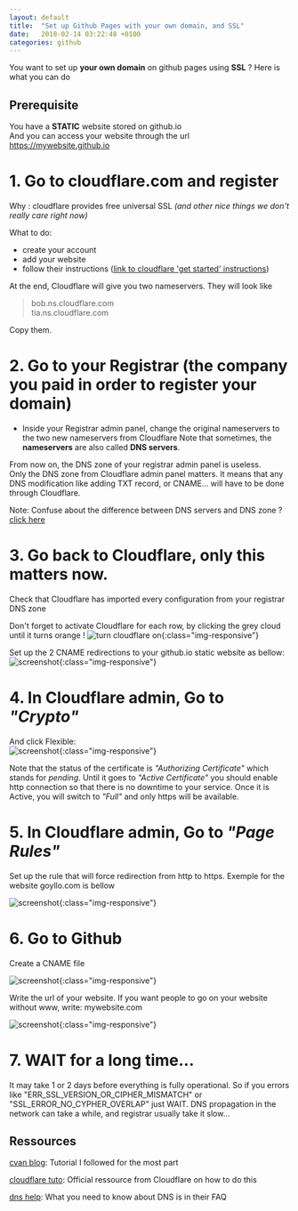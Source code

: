 ```yaml
---
layout: default
title:  "Set up Github Pages with your own domain, and SSL"
date:   2018-02-14 03:22:48 +0100
categories: github
---
```


You want to set up **your own domain** on github pages using **SSL** ? Here is what you can do  

## Prerequisite

You have a **STATIC** website stored on github.io  
And you can access your website through the url    
https://mywebsite.github.io

# 1.  Go to cloudflare.com and register

Why : cloudflare provides free universal SSL _(and other nice things we don't really care right now)_

What to do:
*  create your account
*  add your website
*  follow their instructions ([link to cloudflare 'get started' instructions][cloudflareStart])

At the end, Cloudflare will give you two nameservers. They will look like  

> bob.ns.cloudflare.com  
> tia.ns.cloudflare.com

Copy them.

# 2.  Go to your Registrar (the company you paid in order to register your domain)

*  Inside your Registrar admin panel, change the original nameservers to the two new nameservers from Cloudflare
   Note that sometimes, the **nameservers** are also called **DNS servers**.  

From now on, the DNS zone of your registrar admin panel is useless.  
Only the DNS zone from Cloudflare admin panel matters. It means that any DNS modification like adding TXT record, or CNAME... will have to be done through Cloudflare.

Note: Confuse about the difference between DNS servers and DNS zone ? [click here][dnsexplanation]

# 3.  Go back to Cloudflare, only this matters now.

Check that Cloudflare has imported every configuration from your registrar DNS zone  

Don't forget to activate Cloudflare for each row, by clicking the grey cloud until it turns orange !
![turn cloudflare on]( https://ibin.co/3runyY12D8iw.png){:class="img-responsive"}

Set up the 2 CNAME redirections to your github.io static website as bellow:  
![screenshot]( https://ibin.co/3rvU9gapmYpi.png){:class="img-responsive"}


# 4. In Cloudflare admin, Go to _"Crypto"_

And click Flexible:  
![screenshot]( https://ibin.co/w800/3rvGKxYsQvoX.png){:class="img-responsive"}

Note that the status of the certificate is _"Authorizing Certificate"_ which stands for _pending_. Until it goes to _"Active Certificate"_
you should enable http connection so that there is no downtime to your service. Once it is Active, you will switch to _"Full"_ and only https will be available.



# 5. In Cloudflare admin, Go to _"Page Rules"_

Set up the rule that will force redirection from http to https. Exemple for the website goyllo.com is bellow  

![screenshot]( https://ibin.co/w800/3rvIGqqgUmY6.png){:class="img-responsive"}


# 6. Go to Github

Create a CNAME file

![screenshot]( https://ibin.co/3rvRmwYjjMsd.png){:class="img-responsive"}

Write the url of your website. If you want people to go on your website without www, write: mywebsite.com

![screenshot]( https://ibin.co/3rvWZrYlA4TA.png){:class="img-responsive"}

# 7.  **WAIT** for a long time...

It may take 1 or 2 days before everything is fully operational. So if you errors like "ERR_SSL_VERSION_OR_CIPHER_MISMATCH" or "SSL_ERROR_NO_CYPHER_OVERLAP" just WAIT.
DNS propagation in the network can take a while, and registrar usually take it slow...


## Ressources

[cvan blog][cvan blog]: Tutorial I followed for the most part  

[cloudflare tuto][cloudflare tuto]: Official ressource from Cloudflare on how to do this  

[dns help][dns help]: What you need to know about DNS is in their FAQ  


[dnsexplanation]: https://www.infomaniak.com/en/support/faq/search?q=dns
[cvan blog]: https://gist.github.com/cvan/8630f847f579f90e0c014dc5199c337b
[cloudflare tuto]: https://blog.cloudflare.com/secure-and-fast-github-pages-with-cloudflare/
[dns help]: https://support.dnsimple.com/articles/differences-between-a-cname-alias-url/
[cloudflareStart]: https://support.cloudflare.com/hc/en-us/articles/201720164-Step-2-Create-a-Cloudflare-account-and-add-a-website
